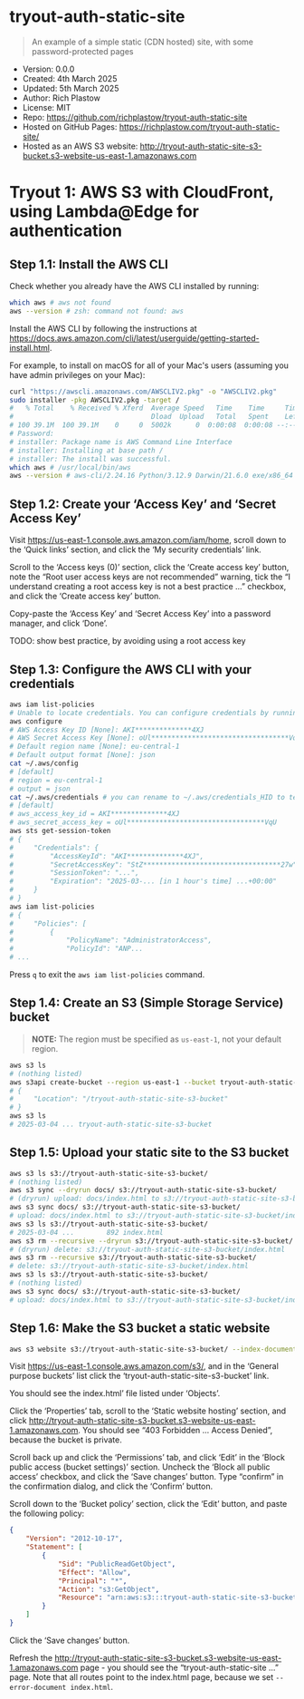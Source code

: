 # tryout-auth-static-site

> An example of a simple static (CDN hosted) site, with some password-protected pages

- Version: 0.0.0
- Created: 4th March 2025
- Updated: 5th March 2025
- Author: Rich Plastow
- License: MIT
- Repo: <https://github.com/richplastow/tryout-auth-static-site>
- Hosted on GitHub Pages: <https://richplastow.com/tryout-auth-static-site/>
- Hosted as an AWS S3 website:
  <http://tryout-auth-static-site-s3-bucket.s3-website-us-east-1.amazonaws.com>

# Tryout 1: AWS S3 with CloudFront, using Lambda@Edge for authentication

## Step 1.1: Install the AWS CLI

Check whether you already have the AWS CLI installed by running:

```bash
which aws # aws not found
aws --version # zsh: command not found: aws
```

Install the AWS CLI by following the instructions at
<https://docs.aws.amazon.com/cli/latest/userguide/getting-started-install.html>.

For example, to install on macOS for all of your Mac's users (assuming you have
admin privileges on your Mac):

```bash
curl "https://awscli.amazonaws.com/AWSCLIV2.pkg" -o "AWSCLIV2.pkg"
sudo installer -pkg AWSCLIV2.pkg -target /
#   % Total    % Received % Xferd  Average Speed   Time    Time     Time  Current
#                                  Dload  Upload   Total   Spent    Left  Speed
# 100 39.1M  100 39.1M    0     0  5002k      0  0:00:08  0:00:08 --:--:-- 5531k
# Password:
# installer: Package name is AWS Command Line Interface
# installer: Installing at base path /
# installer: The install was successful.
which aws # /usr/local/bin/aws
aws --version # aws-cli/2.24.16 Python/3.12.9 Darwin/21.6.0 exe/x86_64
```

## Step 1.2: Create your ‘Access Key’ and ‘Secret Access Key’

Visit <https://us-east-1.console.aws.amazon.com/iam/home>, scroll down to the
‘Quick links’ section, and click the ‘My security credentials’ link.

Scroll to the ‘Access keys (0)’ section, click the ‘Create access key’ button,
note the “Root user access keys are not recommended” warning, tick the
“I understand creating a root access key is not a best practice ...” checkbox,
and click the ‘Create access key’ button.

Copy-paste the ‘Access Key’ and ‘Secret Access Key’ into a password manager, and
click ‘Done’.

TODO: show best practice, by avoiding using a root access key

## Step 1.3: Configure the AWS CLI with your credentials

```bash
aws iam list-policies
# Unable to locate credentials. You can configure credentials by running "aws configure".
aws configure
# AWS Access Key ID [None]: AKI**************4XJ
# AWS Secret Access Key [None]: oUl**********************************VqU
# Default region name [None]: eu-central-1
# Default output format [None]: json
cat ~/.aws/config
# [default]
# region = eu-central-1
# output = json
cat ~/.aws/credentials # you can rename to ~/.aws/credentials_HID to temporarily disable access
# [default]
# aws_access_key_id = AKI**************4XJ
# aws_secret_access_key = oUl**********************************VqU
aws sts get-session-token
# {
#     "Credentials": {
#         "AccessKeyId": "AKI**************4XJ",
#         "SecretAccessKey": "StZ**********************************27w",
#         "SessionToken": "...",
#         "Expiration": "2025-03-... [in 1 hour's time] ...+00:00"
#     }
# }
aws iam list-policies
# {
#     "Policies": [
#         {
#             "PolicyName": "AdministratorAccess",
#             "PolicyId": "ANP...
# ...
```

Press `q` to exit the `aws iam list-policies` command.

## Step 1.4: Create an S3 (Simple Storage Service) bucket

> __NOTE:__ The region must be specified as `us-east-1`, not your default region.

```bash
aws s3 ls
# (nothing listed)
aws s3api create-bucket --region us-east-1 --bucket tryout-auth-static-site-s3-bucket
# {
#     "Location": "/tryout-auth-static-site-s3-bucket"
# }
aws s3 ls
# 2025-03-04 ... tryout-auth-static-site-s3-bucket
```

## Step 1.5: Upload your static site to the S3 bucket

```bash
aws s3 ls s3://tryout-auth-static-site-s3-bucket/
# (nothing listed)
aws s3 sync --dryrun docs/ s3://tryout-auth-static-site-s3-bucket/
# (dryrun) upload: docs/index.html to s3://tryout-auth-static-site-s3-bucket/index.html
aws s3 sync docs/ s3://tryout-auth-static-site-s3-bucket/
# upload: docs/index.html to s3://tryout-auth-static-site-s3-bucket/index.html
aws s3 ls s3://tryout-auth-static-site-s3-bucket/
# 2025-03-04 ...        892 index.html
aws s3 rm --recursive --dryrun s3://tryout-auth-static-site-s3-bucket/
# (dryrun) delete: s3://tryout-auth-static-site-s3-bucket/index.html
aws s3 rm --recursive s3://tryout-auth-static-site-s3-bucket/
# delete: s3://tryout-auth-static-site-s3-bucket/index.html
aws s3 ls s3://tryout-auth-static-site-s3-bucket/
# (nothing listed)
aws s3 sync docs/ s3://tryout-auth-static-site-s3-bucket/
# upload: docs/index.html to s3://tryout-auth-static-site-s3-bucket/index.html
```

## Step 1.6: Make the S3 bucket a static website

```bash
aws s3 website s3://tryout-auth-static-site-s3-bucket/ --index-document index.html --error-document index.html
```

Visit <https://us-east-1.console.aws.amazon.com/s3/>, and in the ‘General
purpose buckets’ list click the ‘tryout-auth-static-site-s3-bucket’ link.

You should see the index.html’ file listed under ‘Objects’.

Click the ‘Properties’ tab, scroll to the ‘Static website hosting’ section, and
click <http://tryout-auth-static-site-s3-bucket.s3-website-us-east-1.amazonaws.com>.
You should see “403 Forbidden ... Access Denied”, because the bucket is private.

Scroll back up and click the ‘Permissions’ tab, and click ‘Edit’ in the
‘Block public access (bucket settings)’ section. Uncheck the ‘Block all public
access’ checkbox, and click the ‘Save changes’ button. Type “confirm” in the
confirmation dialog, and click the ‘Confirm’ button.

Scroll down to the ‘Bucket policy’ section, click the ‘Edit’ button, and paste
the following policy:

```json
{
	"Version": "2012-10-17",
	"Statement": [
		{
			"Sid": "PublicReadGetObject",
			"Effect": "Allow",
			"Principal": "*",
			"Action": "s3:GetObject",
			"Resource": "arn:aws:s3:::tryout-auth-static-site-s3-bucket/*"
		}
	]
}
```

Click the ‘Save changes’ button.

Refresh the <http://tryout-auth-static-site-s3-bucket.s3-website-us-east-1.amazonaws.com>
page - you should see the “tryout-auth-static-site ...” page. Note that all
routes point to the index.html page, because we set `--error-document index.html`.
